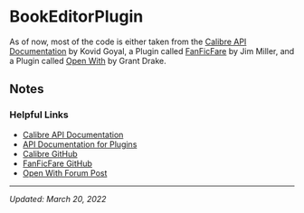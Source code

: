 # BookEditorPlugin

As of now, most of the code is either taken from the [Calibre API Documentation](https://manual.calibre-ebook.com/creating_plugins.html#a-user-interface-plugin) by Kovid Goyal, a Plugin called [FanFicFare](https://github.com/JimmXinu/FanFicFare) by Jim Miller, and a Plugin called [Open With](https://www.mobileread.com/forums/showthread.php?t=118761) by Grant Drake.

## Notes
### Helpful Links
- [Calibre API Documentation](https://manual.calibre-ebook.com/creating_plugins.html)
- [API Documentation for Plugins](https://manual.calibre-ebook.com/plugins.html)
- [Calibre GitHub](https://github.com/kovidgoyal/calibre)
- [FanFicFare GitHub](https://github.com/JimmXinu/FanFicFare)
- [Open With Forum Post](https://www.mobileread.com/forums/showthread.php?t=118761)
---
*Updated: March 20, 2022*
